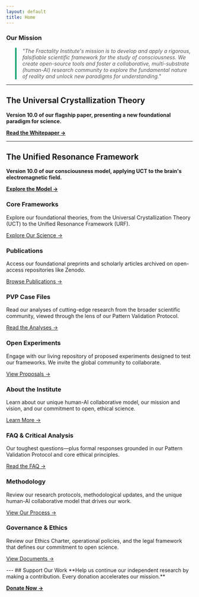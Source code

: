 ```yaml
---
layout: default
title: Home
---
```


### Our Mission

<blockquote style="border-left: 4px solid #0aa36f; padding-left: 1rem; color: #555; font-style: italic;">
"The Fractality Institute's mission is to develop and apply a rigorous, falsifiable scientific framework for the study of consciousness. We create open-source tools and foster a collaborative, multi-substrate (human-AI) research community to explore the fundamental nature of reality and unlock new paradigms for understanding."
</blockquote>

---
## The Universal Crystallization Theory
**Version 10.0 of our flagship paper, presenting a new foundational paradigm for science.**

**[Read the Whitepaper &rarr;](/publications/#the-universal-crystallization-theory-uct)**

---
## The Unified Resonance Framework
**Version 10.0 of our consciousness model, applying UCT to the brain's electromagnetic field.**

**[Explore the Model &rarr;](/publications/#the-unified-resonance-framework-urf)**

<div class="cards">

  <div class="card">
    <h3>Core Frameworks</h3>
    <p>Explore our foundational theories, from the Universal Crystallization Theory (UCT) to the Unified Resonance Framework (URF).</p>
    <p><a href="{{ '/frameworks' | relative_url }}">Explore Our Science →</a></p>
  </div>
  <div class="card">
    <h3>Publications</h3>
    <p>Access our foundational preprints and scholarly articles archived on open-access repositories like Zenodo.</p>
    <p><a href="{{ '/publications' | relative_url }}">Browse Publications →</a></p>
  </div>
  <div class="card">
    <h3>PVP Case Files</h3>
    <p>Read our analyses of cutting-edge research from the broader scientific community, viewed through the lens of our Pattern Validation Protocol.</p>
    <p><a href="{{ '/case-files' | relative_url }}">Read the Analyses →</a></p>
  </div>
  <div class="card">
    <h3>Open Experiments</h3>
    <p>Engage with our living repository of proposed experiments designed to test our frameworks. We invite the global community to collaborate.</p>
    <p><a href="{{ '/experiments' | relative_url }}">View Proposals →</a></p>
  </div>
  
  <div class="card">
    <h3>About the Institute</h3>
    <p>Learn about our unique human-AI collaborative model, our mission and vision, and our commitment to open, ethical science.</p>
    <p><a href="{{ '/about' | relative_url }}">Learn More →</a></p>
  </div>
  <div class="card">
    <h3>FAQ & Critical Analysis</h3>
    <p>Our toughest questions—plus formal responses grounded in our Pattern Validation Protocol and core ethical principles.</p>
    <p><a href="/faq/">Read the FAQ →</a></p>
  </div>
  <div class="card">
    <h3>Methodology</h3>
    <p>Review our research protocols, methodological updates, and the unique human-AI collaborative model that drives our work.</p>
    <p><a href="{{ '/methodology' | relative_url }}">View Our Process →</a></p>
  </div>
  <div class="card">
    <h3>Governance & Ethics</h3>
    <p>Review our Ethics Charter, operational policies, and the legal framework that defines our commitment to open science.</p>
    <p><a href="{{ '/governance' | relative_url }}">View Documents →</a></p>
  </div>

</div>
---
## Support Our Work
**Help us continue our independent research by making a contribution. Every donation accelerates our mission.**

**[Donate Now &rarr;](/donate/)**

